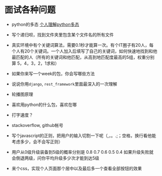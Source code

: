 # 面试各种问题
* python的多态
    [个人理解python多态](https://github.com/ramwin/python_tutorial/blob/master/polymorphism_多态.md)

* 写个递归呗，找到文件夹里包含某个文件名的所有文件

* 真实环境中有个关键词算法，需要0.1秒才能算一次。有个IT圈子有20人，每个人有20个关键词。一个人加入后填写了自己的关键词，如何快速地找到和他最匹配的人（所有的关键词和他匹配，从高到地匹配度最高的5组，权重分别算 5，4，3，2，1求和）

* 如果你来写一个week的包，你会写哪些方法

* 说说你用`django`, `rest_framework`里面最深入的一次理解

* 轮播图原理

* 喜欢用python的什么包，喜欢在哪

* 打字速度？

* stackoverflow, github帐号

* 写个javascript的正则，把用户的输入切割一下呢（,，。.;；空格，换行看他能考虑多少，会不会写正则）

* 用户从0级升级装备到5级的概率分别是 0.8 0.7 0.6 0.5 0.4 如果升级失败就会倒退两级，问你平均升级多少次才能到达5级

* 来个css，实现个人页面那个居中以及最后多一个查看全部按钮的效果
